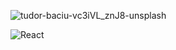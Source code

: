 
![tudor-baciu-vc3iVL_znJ8-unsplash](https://user-images.githubusercontent.com/19290716/168420139-86eecf57-5df9-448b-b751-18963db82a0c.jpg)

![React](https://img.shields.io/badge/react-%2320232a.svg?style=for-the-badge&logo=react&logoColor=%2361DAFB)
